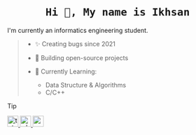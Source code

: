 <h1 align="center">
  <code>Hi 👋, My name is Ikhsan</code>
</h1>

I'm currently an informatics engineering student.

> - ✨ Creating bugs since 2021
>
> - 🚀 Building open-source projects
>
> - 🌱 Currently Learning:
>   - Data Structure & Algorithms
>   - C/C++
<!--  -->

> [!TIP]
> <p>
> <a href="https://t.me/ikhsan3adi">
> <img height='25em' src="https://img.shields.io/badge/Chat-Telegram-2CA5E0?style=for-the-badge&logo=telegram&logoColor=white" alt="telegram" title="ikhsan3adi" />
> </a>
> </a>
> <a href="https://wa.me/62895338593923">
> <img height='25em' src="https://img.shields.io/badge/Chat-WhatsApp-25D366?style=for-the-badge&logo=whatsapp&logoColor=white" alt="whatsapp" title="whatsapp" />
> </a>
> <a href="mailto:ikhsansatriadi175@gmail.com">
> <img height='25em' src="https://img.shields.io/badge/Send-Email-%23D14836.svg?&style=for-the-badge&logo=gmail&logoColor=white" alt="email" title="ikhsansatriadi175@gmail.com" />
> </p>
